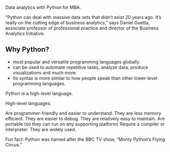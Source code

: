 Data analytics with Python for MBA.

“Python can deal with massive data sets that didn’t exist 20 years ago. It’s really on the cutting edge of business analytics,” says Daniel Guetta, associate professor of professional practice and director of the Business Analytics Initiative.



## Why Python? 

- most popular and versatile programming languages globally.
- can be used to automate repetitive tasks, analyze data, produce visualizations and much more.
-  Its syntax is more similar to how people speak than other lower-level programming languages.

Python is a high-level language. 

High-level languages:

Are programmer-friendly and easier to understand.
They are less memory efficient.
They are easier to debug.
They are relatively easy to maintain.
Are portable (so they can run on any supporting platform)
Require a compiler or interpreter.
They are widely used.



Fun fact: Python was named after the BBC TV show, “Monty Python’s Flying Circus.”
